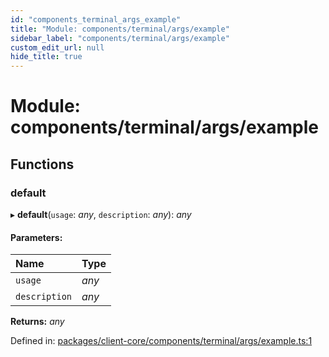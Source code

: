 ```yaml
---
id: "components_terminal_args_example"
title: "Module: components/terminal/args/example"
sidebar_label: "components/terminal/args/example"
custom_edit_url: null
hide_title: true
---
```


# Module: components/terminal/args/example

## Functions

### default

▸ **default**(`usage`: *any*, `description`: *any*): *any*

#### Parameters:

Name | Type |
:------ | :------ |
`usage` | *any* |
`description` | *any* |

**Returns:** *any*

Defined in: [packages/client-core/components/terminal/args/example.ts:1](https://github.com/xr3ngine/xr3ngine/blob/66a84a950/packages/client-core/components/terminal/args/example.ts#L1)
